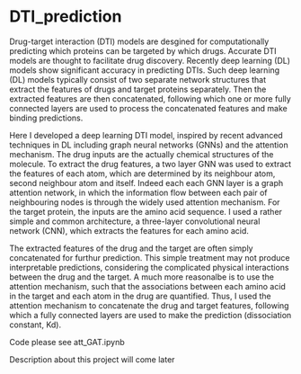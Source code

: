 # DTI_prediction

Drug-target interaction (DTI) models are desgined for computationally predicting which proteins can be targeted by which drugs. Accurate DTI models are thought to facilitate drug discovery. Recently deep learning (DL) models show significant accuracy in predicting DTIs. Such deep learning (DL) models typically consist of two separate network structures that extract the features of drugs and target proteins separately. Then the extracted features are then concatenated, following which one or more fully connected layers are used to process the concatenated features and make binding predictions. 

Here I developed a deep learning DTI model, inspired by recent advanced techniques in DL including graph neural networks (GNNs) and the attention mechanism. The drug inputs are the actually chemical structures of the molecule. To extract the drug features, a two layer GNN was used to extract the features of each atom, which are determined by its neighbour atom, second neighbour atom and itself. Indeed each each GNN layer is a graph attention network, in which the information flow between each pair of neighbouring nodes is through the widely used attention mechanism. For the target protein, the inputs are the amino acid sequence. I used a rather simple and common architecture, a three-layer convolutional neural network (CNN), which extracts the features for each amino acid. 

The extracted features of the drug and the target are often simply concatenated for furthur prediction. This simple treatment may not produce interpretable predictions, considering the complicated physical interactions between the drug and the target. A much more reasonalbe is to use the attention mechanism, such that the associations between each amino acid in the target and each atom in the drug are quantified. Thus, I used the attention mechanism to concatenate the drug and target features, following which a fully connected layers are used to make the prediction (dissociation constant, Kd). 

Code please see att_GAT.ipynb

Description about this project will come later

